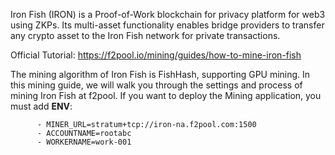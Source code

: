 Iron Fish (IRON) is a Proof-of-Work blockchain for privacy platform for web3 using ZKPs. Its multi-asset functionality enables bridge providers to transfer any crypto asset to the Iron Fish network for private transactions.

Official Tutorial: https://f2pool.io/mining/guides/how-to-mine-iron-fish

The mining algorithm of Iron Fish is FishHash, supporting GPU mining. In this mining guide, we will walk you through the settings and process of mining Iron Fish at f2pool. If you want to deploy the Mining application, you must add **ENV**:
```
      - MINER_URL=stratum+tcp://iron-na.f2pool.com:1500 
      - ACCOUNTNAME=rootabc
      - WORKERNAME=work-001
```


